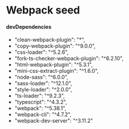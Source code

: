 # Webpack seed

#### devDependencies

- "clean-webpack-plugin": "\*",
- "copy-webpack-plugin": "^9.0.0",
- "css-loader": "^5.2.6",
- "fork-ts-checker-webpack-plugin": "^6.2.10",
- "html-webpack-plugin": "^5.3.1",
- "mini-css-extract-plugin": "^1.6.0",
- "node-sass": "^6.0.0",
- "sass-loader": "^12.1.0",
- "style-loader": "^2.0.0",
- "ts-loader": "^9.2.3",
- "typescript": "^4.3.2",
- "webpack": "^5.38.1",
- "webpack-cli": "^4.7.2",
- "webpack-dev-server": "^3.11.2"
